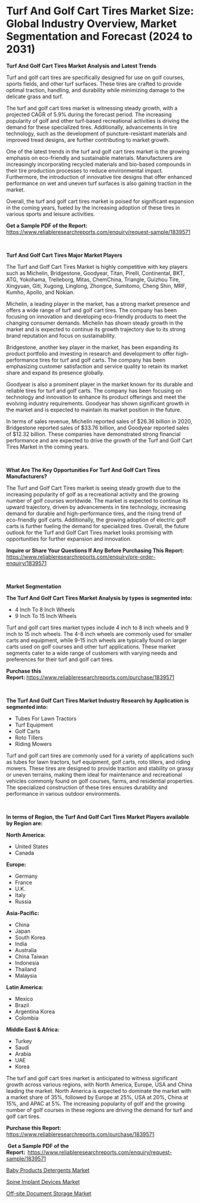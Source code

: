 <p><h1>Turf And Golf Cart Tires Market Size: Global Industry Overview, Market Segmentation and Forecast (2024 to 2031)</h1></p><p><strong>Turf And Golf Cart Tires Market Analysis and Latest Trends</strong></p>
<p><p>Turf and golf cart tires are specifically designed for use on golf courses, sports fields, and other turf surfaces. These tires are crafted to provide optimal traction, handling, and durability while minimizing damage to the delicate grass and turf.</p><p>The turf and golf cart tires market is witnessing steady growth, with a projected CAGR of 5.9% during the forecast period. The increasing popularity of golf and other turf-based recreational activities is driving the demand for these specialized tires. Additionally, advancements in tire technology, such as the development of puncture-resistant materials and improved tread designs, are further contributing to market growth.</p><p>One of the latest trends in the turf and golf cart tires market is the growing emphasis on eco-friendly and sustainable materials. Manufacturers are increasingly incorporating recycled materials and bio-based compounds in their tire production processes to reduce environmental impact. Furthermore, the introduction of innovative tire designs that offer enhanced performance on wet and uneven turf surfaces is also gaining traction in the market.</p><p>Overall, the turf and golf cart tires market is poised for significant expansion in the coming years, fueled by the increasing adoption of these tires in various sports and leisure activities.</p></p>
<p><strong>Get a Sample PDF of the Report:&nbsp;</strong> <a href="https://www.reliableresearchreports.com/enquiry/request-sample/1839571">https://www.reliableresearchreports.com/enquiry/request-sample/1839571</a></p>
<p>&nbsp;</p>
<p><strong>Turf And Golf Cart Tires Major Market Players</strong></p>
<p><p>The Turf and Golf Cart Tires Market is highly competitive with key players such as Michelin, Bridgestone, Goodyear, Titan, Pirelli, Continental, BKT, ATG, Yokohama, Trelleborg, Mitas, ChemChina, Triangle, Guizhou Tire, Xingyuan, Giti, Xugong, Linglong, Zhongce, Sumitomo, Cheng Shin, MRF, Kumho, Apollo, and Nokian. </p><p>Michelin, a leading player in the market, has a strong market presence and offers a wide range of turf and golf cart tires. The company has been focusing on innovation and developing eco-friendly products to meet the changing consumer demands. Michelin has shown steady growth in the market and is expected to continue its growth trajectory due to its strong brand reputation and focus on sustainability.</p><p>Bridgestone, another key player in the market, has been expanding its product portfolio and investing in research and development to offer high-performance tires for turf and golf carts. The company has been emphasizing customer satisfaction and service quality to retain its market share and expand its presence globally.</p><p>Goodyear is also a prominent player in the market known for its durable and reliable tires for turf and golf carts. The company has been focusing on technology and innovation to enhance its product offerings and meet the evolving industry requirements. Goodyear has shown significant growth in the market and is expected to maintain its market position in the future.</p><p>In terms of sales revenue, Michelin reported sales of $26.36 billion in 2020, Bridgestone reported sales of $33.76 billion, and Goodyear reported sales of $12.32 billion. These companies have demonstrated strong financial performance and are expected to drive the growth of the Turf and Golf Cart Tires Market in the coming years.</p></p>
<p>&nbsp;</p>
<p><strong>What Are The Key Opportunities For Turf And Golf Cart Tires Manufacturers?</strong></p>
<p><p>The Turf and Golf Cart Tires market is seeing steady growth due to the increasing popularity of golf as a recreational activity and the growing number of golf courses worldwide. The market is expected to continue its upward trajectory, driven by advancements in tire technology, increasing demand for durable and high-performance tires, and the rising trend of eco-friendly golf carts. Additionally, the growing adoption of electric golf carts is further fueling the demand for specialized tires. Overall, the future outlook for the Turf and Golf Cart Tires market looks promising with opportunities for further expansion and innovation.</p></p>
<p><strong>Inquire or Share Your Questions If Any Before Purchasing This Report:</strong> <a href="https://www.reliableresearchreports.com/enquiry/pre-order-enquiry/1839571">https://www.reliableresearchreports.com/enquiry/pre-order-enquiry/1839571</a></p>
<p>&nbsp;</p>
<p><strong>Market Segmentation</strong></p>
<p><strong>The Turf And Golf Cart Tires Market Analysis by types is segmented into:</strong></p>
<p><ul><li>4 Inch To 8 Inch Wheels</li><li>9 Inch To 15 Inch Wheels</li></ul></p>
<p><p>Turf and golf cart tires market types include 4 inch to 8 inch wheels and 9 inch to 15 inch wheels. The 4-8 inch wheels are commonly used for smaller carts and equipment, while 9-15 inch wheels are typically found on larger carts used on golf courses and other turf applications. These market segments cater to a wide range of customers with varying needs and preferences for their turf and golf cart tires.</p></p>
<p><strong>Purchase this Report:&nbsp;</strong><a href="https://www.reliableresearchreports.com/purchase/1839571">https://www.reliableresearchreports.com/purchase/1839571</a></p>
<p>&nbsp;</p>
<p><strong>The Turf And Golf Cart Tires Market Industry Research by Application is segmented into:</strong></p>
<p><ul><li>Tubes For Lawn Tractors</li><li>Turf Equipment</li><li>Golf Carts</li><li>Roto Tillers</li><li>Riding Mowers</li></ul></p>
<p><p>Turf and golf cart tires are commonly used for a variety of applications such as tubes for lawn tractors, turf equipment, golf carts, roto tillers, and riding mowers. These tires are designed to provide traction and stability on grassy or uneven terrains, making them ideal for maintenance and recreational vehicles commonly found on golf courses, farms, and residential properties. The specialized construction of these tires ensures durability and performance in various outdoor environments.</p></p>
<p>&nbsp;</p>
<p><strong>In terms of Region, the Turf And Golf Cart Tires Market Players available by Region are:</strong></p>
<p>
    <p> <strong> North America: </strong>
        <ul>
            <li>United States</li>
            <li>Canada</li>
        </ul>
        </p> 
    <p> <strong> Europe: </strong>
        <ul>
            <li>Germany</li>
            <li>France</li>
            <li>U.K.</li>
            <li>Italy</li>
            <li>Russia</li>
        </ul>
        </p> 
    <p> <strong> Asia-Pacific: </strong>
        <ul>
            <li>China</li>
            <li>Japan</li>
            <li>South Korea</li>
            <li>India</li>
            <li>Australia</li>
            <li>China Taiwan</li>
            <li>Indonesia</li>
            <li>Thailand</li>
            <li>Malaysia</li>
        </ul>
        </p> 
    <p> <strong> Latin America: </strong>
        <ul>
            <li>Mexico</li>
            <li>Brazil</li>
            <li>Argentina Korea</li>
            <li>Colombia</li>
        </ul>
        </p> 
    <p> <strong> Middle East & Africa: </strong>
        <ul>
            <li>Turkey</li>
            <li>Saudi</li>
            <li>Arabia</li>
            <li>UAE</li>
            <li>Korea</li>
        </ul>
    </p>
    </p>
<p><p>The turf and golf cart tires market is anticipated to witness significant growth across various regions, with North America, Europe, USA and China leading the market. North America is expected to dominate the market with a market share of 35%, followed by Europe at 25%, USA at 20%, China at 15%, and APAC at 5%. The increasing popularity of golf and the growing number of golf courses in these regions are driving the demand for turf and golf cart tires.</p></p>
<p><strong>Purchase this Report: </strong><a href="https://www.reliableresearchreports.com/purchase/1839571">https://www.reliableresearchreports.com/purchase/1839571</a></p>
<p>&nbsp;<strong>Get a Sample PDF of the Report:&nbsp;&nbsp;</strong><a href="https://www.reliableresearchreports.com/enquiry/request-sample/1839571">https://www.reliableresearchreports.com/enquiry/request-sample/1839571</a></p>
<p><strong></strong></p>
<p><p><a href="https://view.publitas.com/reportprime-1/baby-products-detergents-market-research-report-unlocks-analysis-on-the-market-financial-status-market-size-and-market-revenue-upto-2030/">Baby Products Detergents Market</a></p><p><a href="https://view.publitas.com/reportprime-1/spine-implant-devices-market-research-report-forecasted-for-period-from-2023-2030-by-market-type-market-application-and-region/">Spine Implant Devices Market</a></p><p><a href="https://view.publitas.com/reportprime-1/off-site-document-storage-market-with-the-goal-of-estimating-the-market-size-and-future-growth-potential-of-various-market-segments-based-on-component-applications-end-user-and-region/">Off-site Document Storage Market</a></p></p>
